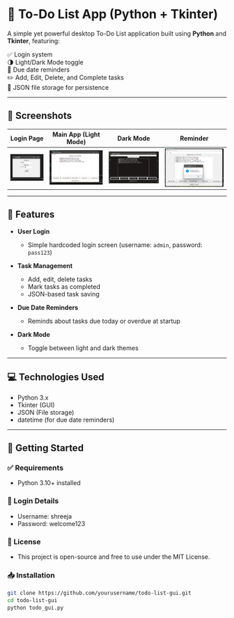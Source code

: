 # 📝 To-Do List App (Python + Tkinter)

A simple yet powerful desktop To-Do List application built using **Python** and **Tkinter**, featuring:

✅ Login system  
🌗 Light/Dark Mode toggle  
🔔 Due date reminders  
✏️ Add, Edit, Delete, and Complete tasks  
💾 JSON file storage for persistence  

---

## 📸 Screenshots

| Login Page | Main App (Light Mode) | Dark Mode |  Reminder  |
|------------|------------------------|-----------|-------------|
| ![Login](screenshots/login.png) | ![Light](screenshots/light.png) | ![Dark](screenshots/dark.png) |![Dark](screenshots/duereminder.png) |

---

## 🚀 Features

- **User Login**
  - Simple hardcoded login screen (username: `admin`, password: `pass123`)
  
- **Task Management**
  - Add, edit, delete tasks
  - Mark tasks as completed
  - JSON-based task saving
  
- **Due Date Reminders**
  - Reminds about tasks due today or overdue at startup

- **Dark Mode**
  - Toggle between light and dark themes

---

## 💻 Technologies Used

- Python 3.x
- Tkinter (GUI)
- JSON (File storage)
- datetime (for due date reminders)

---

## 🔧 Getting Started

### ✅ Requirements

- Python 3.10+ installed
     
### 🔐 Login Details
- Username: shreeja
- Password: welcome123

### 📜 License
- This project is open-source and free to use under the MIT License.

### 📥 Installation
```bash
git clone https://github.com/yourusername/todo-list-gui.git
cd todo-list-gui
python todo_gui.py